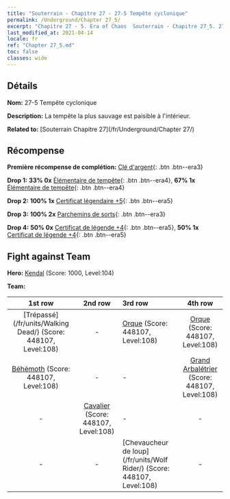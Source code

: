 ```yaml
---
title: "Souterrain - Chapitre 27 - 27-5 Tempête cyclonique"
permalink: /Underground/Chapter 27_5/
excerpt: "Chapitre 27 - 5. Era of Chaos  Souterrain - Chapitre 27_5. 27-5 Tempête cyclonique"
last_modified_at: 2021-04-14
locale: fr
ref: "Chapter 27_5.md"
toc: false
classes: wide
---
```


## Détails

 **Nom:** 27-5 Tempête cyclonique

 **Description:** La tempête la plus sauvage est paisible à l'intérieur.

 **Related to:** [Souterrain Chapitre 27](/fr/Underground/Chapter 27/)

## Récompense

 **Première récompense de complétion:** [Clé d'argent](/fr/Items/con_693/){: .btn .btn--era3}

 **Drop 1:** **33% 0x** [Élémentaire de tempête](/fr/Items/unt_263/){: .btn .btn--era4}, **67% 1x** [Élémentaire de tempête](/fr/Items/unt_263/){: .btn .btn--era4}

 **Drop 2:** **100% 1x** [Certificat légendaire +5](/fr/Items/mat_102/){: .btn .btn--era5}

 **Drop 3:** **100% 2x** [Parchemins de sorts](/fr/Items/con_694/){: .btn .btn--era3}

 **Drop 4:** **50% 0x** [Certificat de légende +4](/fr/Items/mat_95/){: .btn .btn--era5}, **50% 1x** [Certificat de légende +4](/fr/Items/mat_95/){: .btn .btn--era5}


## Fight against Team
 **Hero:** [Kendal](/fr/heroes/Kendal/) (Score: 1000, Level:104)

 **Team:**


  | 1st row | 2nd row | 3rd row | 4th row |
  |:----:|:----:|:----|:----:|
  | [Trépassé](/fr/units/Walking Dead/) (Score: 448107, Level:108)  | - | [Orque](/fr/units/Orc/) (Score: 448107, Level:108)  | [Orque](/fr/units/Orc/) (Score: 448107, Level:108)  |
  | [Béhémoth](/fr/units/Behemoth/) (Score: 448107, Level:108)  | - | - | [Grand Arbalétrier](/fr/units/Marksman/) (Score: 448107, Level:108)  |
  | - | [Cavalier](/fr/units/Cavalier/) (Score: 448107, Level:108)  | - | - |
  | - | - | [Chevaucheur de loup](/fr/units/Wolf Rider/) (Score: 448107, Level:108)  | - |


